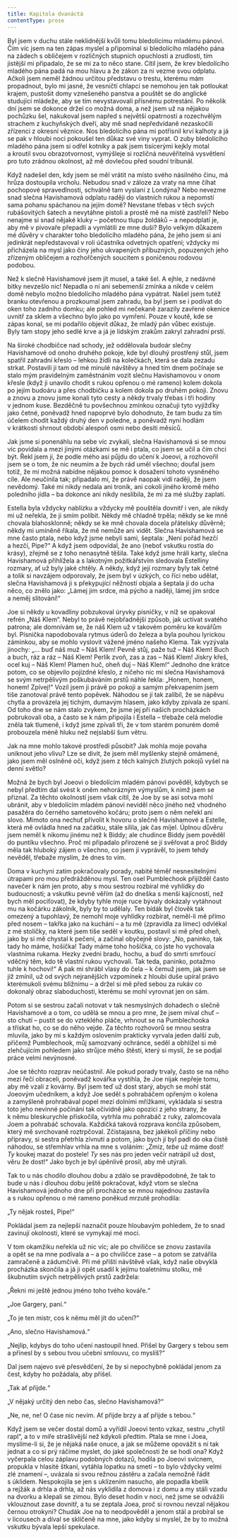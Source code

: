 ```yaml
---
title: Kapitola dvanáctá
contentType: prose
---
```


Byl jsem v duchu stále neklidnější kvůli tomu bledolícímu mladému pánovi. Čím víc jsem na ten zápas myslel a připomínal si bledolícího mladého pána na zádech s obličejem v rozličných stupních opuchlosti a zrudlosti, tím jistější mi připadalo, že se mi za to něco stane. Cítil jsem, že krev bledolícího mladého pána padá na mou hlavu a že zákon za ni vezme svou odplatu. Ačkoli jsem neměl žádnou určitou představu o trestu, kterému mám propadnout, bylo mi jasné, že vesničtí chlapci se nemohou jen tak potloukat krajem, pustošit domy vznešeného panstva a pouštět se do anglické studující mládeže, aby se tím nevystavovali přísnému potrestání. Po několik dní jsem se dokonce držel co možná doma, a než jsem už na nějakou pochůzku šel, nakukoval jsem napřed s největší opatrností a rozechvělým strachem z kuchyňských dveří, aby mě snad nepředvídaně nezaskočili zřízenci z okresní věznice. Nos bledolícího pána mi potřísnil krví kalhoty a já se pak v hloubi noci pokoušel ten důkaz své viny vyprat. O zuby bledolícího mladého pána jsem si odřel kotníky a pak jsem tisícerými kejkly motal a kroutil svou obrazotvornost, vymýšleje si rozličná neuvěřitelná vysvětlení pro tuto zrádnou okolnost, až mě dovlečou před soudní tribunál.

Když nadešel den, kdy jsem se měl vrátit na místo svého násilného činu, má hrůza dostoupila vrcholu. Nebudou snad v záloze za vraty na mne číhat pochopové spravedlnosti, schválně tam vyslaní z Londýna? Nebo nevezme snad slečna Havishamová odplatu raději do vlastních rukou a nepomstí sama pohanu spáchanou na jejím domě? Nevstane třebas v těch svých rubášovitých šatech a nevytáhne pistoli a prostě mě na místě zastřelí? Nebo nenajme si snad nějaké kluky – početnou tlupu žoldáků – a nepodplatí je, aby mě v pivovaře přepadli a vymlátili ze mne duši? Bylo velkým důkazem mé důvěry v charakter toho bledolícího mladého pána, že jeho jsem si ani jedinkrát nepředstavoval v roli účastníka odvetných opatření; vždycky mi přicházela na mysl jako činy jeho ukvapených příbuzných, popuzených jeho zřízeným obličejem a rozhořčených soucitem s poničenou rodovou podobou.

Než k slečně Havishamové jsem jít musel, a také šel. A ejhle, z nedávné bitky nevzešlo nic! Nepadla o ní ani sebemenší zmínka a nikde v celém domě nebylo možno bledolícího mladého pána vypátrat. Našel jsem tutéž branku otevřenou a prozkoumal jsem zahradu, ba byl jsem se i podívat do oken toho zadního domku; ale pohled mi nečekaně zarazily zavřené okenice uvnitř za sklem a všechno bylo jako po vymření. Pouze v koutě, kde se zápas konal, se mi podařilo objevit důkaz, že mladý pán vůbec existuje. Byly tam stopy jeho sedlé krve a já je lidským zrakům zakryl zahradní prstí.

Na široké chodbičce nad schody, jež oddělovala budoár slečny Havishamové od onoho druhého pokoje, kde byl dlouhý prostřený stůl, jsem spatřil zahradní křeslo – lehkou židli na kolečkách, která se dala zezadu strkat. Postavili ji tam od mé minulé návštěvy a hned tím dnem počínaje se stalo mým pravidelným zaměstnáním vozit slečnu Havishamovou v onom křesle (když ji unavilo chodit s rukou opřenou o mé rameno) kolem dokola po jejím budoáru a přes chodbičku a kolem dokola po druhém pokoji. Znovu a znovu a znovu jsme konali tyto cesty a někdy trvaly třebas i tři hodiny v jednom kuse. Bezděčně tu povšechnou zmínkou označuji tyto vyjížďky jako četné, poněvadž hned napoprvé bylo dohodnuto, že tam budu za tím účelem chodit každý druhý den v poledne, a poněvadž nyní hodlám v krátkosti shrnout období alespoň osmi nebo desíti měsíců.

Jak jsme si ponenáhlu na sebe víc zvykali, slečna Havishamová si se mnou víc povídala a mezi jinými otázkami se mě i ptala, co jsem se učil a čím chci být. Řekl jsem jí, že podle mého asi půjdu do učení k Joeovi, a rozhovořil jsem se o tom, že nic neumím a že bych rád uměl všechno; doufal jsem totiž, že mi možná nabídne nějakou pomoc k dosažení tohoto vysněného cíle. Ale neučinila tak; připadalo mi, že právě naopak vidí raději, že jsem nevědomý. Také mi nikdy nedala ani troník, ani cokoli jiného kromě mého poledního jídla – ba dokonce ani nikdy neslíbila, že mi za mé služby zaplatí.

Estella byla vždycky nablízku a vždycky mě pouštěla dovnitř i ven, ale nikdy mi už neřekla, že ji smím políbit. Někdy mě chladně trpěla; někdy se ke mně chovala blahosklonně; někdy se ke mně chovala docela přátelsky důvěrně; někdy mi umíněně říkala, že mě nemůže ani vidět. Slečna Havishamová se mne často ptala, nebo když jsme nebyli sami, šeptala: „Není pořád hezčí a hezčí, Pipe?“ A když jsem odpovídal, že ano (neboť vskutku rostla do krásy), zřejmě se z toho nenasytně těšila. Také když jsme hráli karty, slečna Havishamová přihlížela a s lakotným požitkářstvím sledovala Estelliny rozmary, ať už byly jaké chtěly. A někdy, když její rozmary byly tak četné a tolik si navzájem odporovaly, že jsem byl v úzkých, co říci nebo udělat, slečna Havishamová ji s překypující něžností objala a šeptala jí do ucha něco, co znělo jako: „Lámej jim srdce, má pýcho a naději, lámej jim srdce a neměj slitování!“

Joe si někdy u kovadliny pobzukoval úryvky písničky, v níž se opakoval refrén „Náš Klem“. Nebyl to právě nejobřadnější způsob, jak uctívat svatého patrona; ale domnívám se, že náš Klem už v takovém poměru ke kovářům byl. Písnička napodobovala rytmus úderů do železa a byla pouhou lyrickou záminkou, aby se mohlo vyslovit vážené jméno našeho Klema. Tak vyzývala jinochy: „… buď náš muž – Náš Klem! Pevně stůj, paže tuž – Náš Klem! Buch a buch, ráz a ráz – Náš Klem! Perlík zvoň, zas a zas – Náš Klem! Jiskry křeš, ocel kuj – Náš Klem! Plamen huč, oheň duj – Náš Klem!“ Jednoho dne krátce potom, co se objevilo pojízdné křeslo, z ničeho nic mi slečna Havishamová se svým netrpělivým poškubáváním prstů náhle řekla: „Honem, honem, honem! Zpívej!“ Vozil jsem ji právě po pokoji a samým překvapením jsem tiše zanotoval právě tento popěvek. Náhodou se jí tak zalíbil, že se nápěvu chytla a provázela jej tichým, dumavým hlasem, jako kdyby zpívala ze spaní. Od toho dne se nám stalo zvykem, že jsme jej při našich procházkách pobrukovali oba, a často se k nám připojila i Estella – třebaže celá melodie zněla tak tlumeně, i když jsme zpívali tři, že v tom starém ponurém domě probouzela méně hluku než nejslabší šum větru.

Jak na mne mohlo takové prostředí působit? Jak mohla moje povaha uniknout jeho vlivu? Lze se divit, že jsem měl myšlenky stejně omámené, jako jsem měl oslněné oči, když jsem z těch kalných žlutých pokojů vyšel na denní světlo?

Možná že bych byl Joeovi o bledolícím mladém pánovi pověděl, kdybych se nebyl předtím dal svést k oněm nehorázným výmyslům, k nimž jsem se přiznal. Za těchto okolností jsem však cítil, že Joe by se asi sotva mohl ubránit, aby v bledolícím mladém pánovi neviděl něco jiného než vhodného pasažéra do černého sametového kočáru; proto jsem o něm neřekl ani slovo. Mimoto ona nechuť přivolit k hovoru o slečně Havishamové a Estelle, která mě ovládla hned na začátku, stále sílila, jak čas míjel. Úplnou důvěru jsem neměl k nikomu jinému než k Biddy; ale chudince Biddy jsem pověděl do puntíku všechno. Proč mi připadalo přirozené se jí svěřovat a proč Biddy měla tak hluboký zájem o všechno, co jsem jí vyprávěl, to jsem tehdy nevěděl, třebaže myslím, že dnes to vím.

Doma v kuchyni zatím pokračovaly porady, nabité téměř nesnesitelnými útrapami pro mou předrážděnou mysl. Ten osel Pumblechook přijížděl často navečer k nám jen proto, aby s mou sestrou rozbíral mé vyhlídky do budoucnosti; a vskutku pevně věřím (až do dneška s menší kajícností, než bych měl pociťovat), že kdyby tyhle moje ruce bývaly dokázaly vytáhnout mu na kočárku zákolník, byly by to udělaly. Ten bídák byl člověk tak omezený a tupohlavý, že nemohl moje vyhlídky rozbírat, neměl-li mě přímo před nosem – takřka jako na kuchání – a tu mě (zpravidla za límec) odvlékal z mé stoličky, na které jsem tiše seděl v koutku, postavil si mě před oheň, jako by si mě chystal k pečení, a začínal obyčejně slovy: „No, paninko, tak tady ho máme, hošíčka! Tady máme toho hošíčka, co jste ho vychovala vlastníma rukama. Hezky zvedni bradu, hochu, a buď do smrti smrťoucí vděčný těm, kdo tě vlastní rukou vychovali. Tak teda, paninko, potažmo tuhle k hochovi!“ A pak mi shrábl vlasy do čela – k čemuž jsem, jak jsem se již zmínil, už od svých nejranějších vzpomínek z hloubi duše upíral právo kterémukoli svému bližnímu – a držel si mě před sebou za rukáv co dokonalý obraz slaboduchosti, kterému se mohl vyrovnat jen on sám.

Potom si se sestrou začali notovat v tak nesmyslných dohadech o slečně Havishamové a o tom, co udělá se mnou a pro mne, že jsem míval chuť – sto chutí – pustit se do vzteklého pláče, vrhnout se na Pumblechooka a třískat ho, co se do něho vejde. Za těchto rozhovorů se mnou sestra mluvila, jako by mi s každým oslovením prakticky vyrvala jeden další zub, přičemž Pumblechook, můj samozvaný ochránce, seděl a obhlížel si mě zlehčujícím pohledem jako strůjce mého štěstí, který si myslí, že se podjal práce velmi nevýnosné.

Joe se těchto rozprav neúčastnil. Ale pokud porady trvaly, často se na něho mezi řečí obraceli, poněvadž kovářka vystihla, že Joe nijak nepřeje tomu, aby mě vzali z kovárny. Byl jsem teď už dost starý, abych se mohl stát Joeovým učedníkem, a když Joe seděl s pohrabáčem opřeným o kolena a zamyšleně prohrabával popel mezi dolními mřížkami, vykládala si sestra toto jeho nevinné počínání tak očividně jako opozici z jeho strany, že k němu bleskurychle přiskočila, vytrhla mu pohrabáč z ruky, zalomcovala Joem a pohrabáč schovala. Každičká taková rozprava končila způsobem, který mě svrchovaně roztrpčoval. Zčistajasna, bez jakékoli příčiny nebo přípravy, si sestra přetrhla zívnutí a potom, jako bych jí byl padl do oka čistě náhodou, se střemhlav vrhla na mne s voláním: „Zmiz, _tebe_ už máme dost! _Ty_ koukej mazat do postele! _Ty_ ses nás pro jeden večír natrápil už dost, věru že dost!“ Jako bych je byl úpěnlivě prosil, aby mě utýrali.

Tak to u nás chodilo dlouhou dobu a zdálo se pravděpodobné, že tak to bude u nás i dlouhou dobu ještě pokračovat, když vtom se slečna Havishamová jednoho dne při procházce se mnou najednou zastavila a s rukou opřenou o mé rameno poněkud mrzutě prohodila:

„Ty nějak rosteš, Pipe!“

Pokládal jsem za nejlepší naznačit pouze hloubavým pohledem, že to snad zavinují okolnosti, které se vymykají mé moci.

V tom okamžiku neřekla už nic víc; ale po chviličce se znovu zastavila a opět se na mne podívala a – a po chviličce zase – a potom se zatvářila zamračeně a zádumčivě. Při mé příští návštěvě však, když naše obvyklá procházka skončila a já ji opět usadil k jejímu toaletnímu stolku, mě škubnutím svých netrpělivých prstů zadržela:

„Řekni mi ještě jednou jméno toho tvého kováře.“

„Joe Gargery, paní.“

„To je ten mistr, cos k němu měl jít do učení?“

„Ano, slečno Havishamová.“

„Nejlíp, kdybys do toho učení nastoupil hned. Přišel by Gargery s tebou sem a přinesl by s sebou tvou učební smlouvu, co myslíš?“

Dal jsem najevo své přesvědčení, že by si nepochybně pokládal jenom za čest, kdyby ho požádala, aby přišel.

„Tak ať přijde.“

„V nějaký určitý den nebo čas, slečno Havishamová?“

„Ne, ne, ne! O čase nic nevím. Ať přijde brzy a ať přijde s tebou.“

Když jsem se večer dostal domů a vyřídil Joeovi tento vzkaz, sestru „chytil rapl“, a to v míře strašlivější než kdykoli předtím. Ptala se mne i Joea, myslíme-li si, že je nějaká naše onuce, a jak se můžeme opovážit s ní tak jednat a co si prý ráčíme myslet, do jaké společnosti že se hodí ona? Když vyčerpala celou záplavu podobných dotazů, hodila po Joeovi svícnem, propukla v hlasité štkaní, vytáhla lopatku na smetí – to bylo vždycky velmi zlé znamení –, uvázala si svou režnou zástěru a začala nemožně řádit s úklidem. Nespokojila se jen s uklízením nasucho, ale popadla kbelík a rejžák a drhla a drhla, až nás vyklidila z domova i z domu a my stáli vzadu na dvorku a klepali se zimou. Bylo deset hodin v noci, než jsme se odvážili vklouznout zase dovnitř, a tu se zeptala Joea, proč si rovnou nevzal nějakou černou otrokyni? Chudák Joe na to neodpověděl a jenom stál a probíral se v licousech a díval se sklíčeně na mne, jako kdyby si myslel, že by to možná vskutku bývala lepší spekulace.
